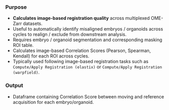 ### Purpose
- **Calculates image-based registration quality** across multiplexed OME-Zarr datasets.
- Useful to automatically identify misaligned embryos / organoids across cycles to realign / exclude from downstream analysis.
- Requires embryo / organoid segmentation and corresponding masking ROI table.
- Calculates image-based Correlation Scores (Pearson, Spearman, Kendall) for each ROI across cycles.
- Typically used following image-based registration tasks such as `Compute/Apply Registration (elastix)` or `Compute/Apply Registration (warpfield)`.

### Output
- Dataframe containing Correlation Score between moving and reference acquisition for each embryo/organoid.

